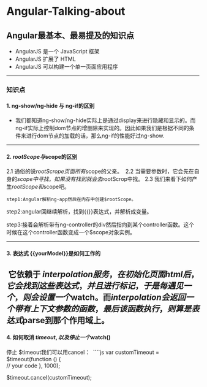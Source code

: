 # Angular-Talking-about
## Angular最基本、最易提及的知识点
 - AngularJS 是一个 JavaScript 框架
 - AngularJS 扩展了 HTML
 - AngularJS 可以构建一个单一页面应用程序
-----
### 知识点
 #### 1. ng-show/ng-hide 与 ng-if的区别
  - 我们都知道ng-show/ng-hide实际上是通过display来进行隐藏和显示的。而ng-if实际上控制dom节点的增删除来实现的。因此如果我们是根据不同的条件来进行dom节点的加载的话，那么ng-if的性能好过ng-show.
-------
 #### 2. $rootScope与$scope的区别
  2.1 通俗的说$rootScrope 页面所有$scope的父亲。
  2.2 当需要参数时，它会先在自身的$scope中寻找，如果没有找到就会去$rootScrop中找。
  2.3 我们来看下如何产生$rootScope和$scope吧。

    step1:Angular解析ng-app然后在内存中创建$rootScope。

step2:angular回继续解析，找到{{}}表达式，并解析成变量。

step3:接着会解析带有ng-controller的div然后指向到某个controller函数。这个时候在这个controller函数变成一个$scope对象实例。
   
------
 #### 3. 表达式 {{yourModel}}是如何工作的
  它依赖于 $interpolation服务，在初始化页面html后，它会找到这些表达式，并且进行标记，于是每遇见一个{{}}，则会设置一个$watch。而$interpolation会返回一个带有上下文参数的函数，最后该函数执行，则算是表达式$parse到那个作用域上。
-------
 #### 4. 如何取消 $timeout, 以及停止一个$watch()
 停止 $timeout我们可以用cancel：
  ````js 
  var customTimeout = $timeout(function () {  
       // your code
    }, 1000);

   $timeout.cancel(customTimeout);
  
  ````
